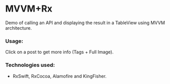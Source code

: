 # MVVM+Rx
Demo of calling an API and displaying the result in a TableView using MVVM architecture.

### Usage:
Click on a post to get more info (Tags + Full Image).

### Technologies used:
- RxSwift, RxCocoa, Alamofire and KingFisher.
